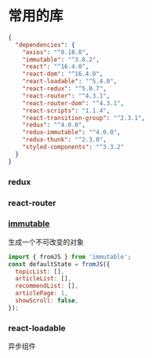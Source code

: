 # 常用的库

```json
{
  "dependencies": {
    "axios": "^0.18.0",
    "immutable": "^3.8.2",
    "react": "^16.4.0",
    "react-dom": "^16.4.0",
    "react-loadable": "^5.4.0",
    "react-redux": "^5.0.7",
    "react-router": "^4.3.1",
    "react-router-dom": "^4.3.1",
    "react-scripts": "1.1.4",
    "react-transition-group": "^2.3.1",
    "redux": "^4.0.0",
    "redux-immutable": "^4.0.0",
    "redux-thunk": "^2.3.0",
    "styled-components": "^3.3.2"
  }
}
```

### redux

### react-router


### [immutable](https://github.com/immutable-js/immutable-js)

生成一个不可改变的对象

```js
import { fromJS } from 'immutable';
const defaultState = fromJS({
  topicList: [],
  articleList: [],
  recommendList: [],
  articlePage: 1,
  showScroll: false,
});
```

### react-loadable

异步组件

